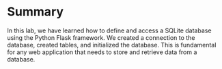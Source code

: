 # Summary

In this lab, we have learned how to define and access a SQLite database using the Python Flask framework. We created a connection to the database, created tables, and initialized the database. This is fundamental for any web application that needs to store and retrieve data from a database.
